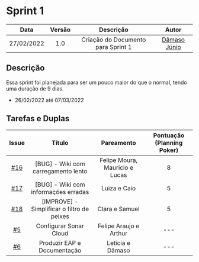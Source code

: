 # Sprint 1

|    Data    | Versão |                Descrição                |                     Autor                     |
| :--------: | :----: | :-------------------------------------: | :-------------------------------------------: |
| 27/02/2022 |  1.0   | Criação do Documento para Sprint 1| [Dâmaso Júnio](https://github.com/juniopereirab) |

## Descrição

Essa sprint foi planejada para ser um pouco maior do que o normal, tendo uma duração de 9 dias.
- 26/02/2022 até 07/03/2022

## Tarefas e Duplas

|    Issue    | Título |                Pareamento                | Pontuação (Planning Poker) |
| :--------: | :----: | :-------------------------------------: | :----: |
| [#16](https://github.com/fga-eps-mds/2021-2-Eu_Pescador-Doc/issues/16) |  [BUG] - Wiki com carregamento lento | Felipe Moura, Mauricio e Lucas | 8 |
| [#17](https://github.com/fga-eps-mds/2021-2-Eu_Pescador-Doc/issues/17) |  [BUG] - Wiki com informações erradas  | Luiza e Caio | 5 |
| [#18](https://github.com/fga-eps-mds/2021-2-Eu_Pescador-Doc/issues/18) |  [IMPROVE] - Simplificar o filtro de peixes  | Clara e Samuel | 5 |
| [#5](https://github.com/fga-eps-mds/2021-2-Eu_Pescador-Doc/issues/5) |  Configurar Sonar Cloud | Felipe Araujo e Arthur | --- |
| [#6](https://github.com/fga-eps-mds/2021-2-Eu_Pescador-Doc/issues/6) |  Produzir EAP e Documentação | Letícia e Dâmaso | --- |